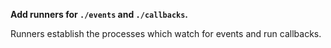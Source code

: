 **Add runners for `./events` and `./callbacks`.**

Runners establish the processes which watch for events and run callbacks.
